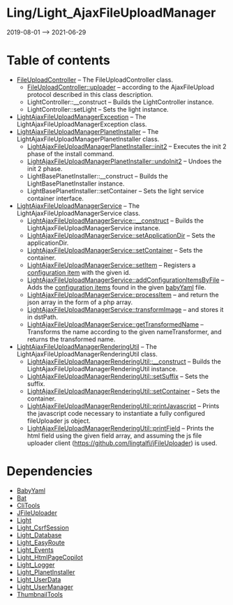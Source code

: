 Ling/Light_AjaxFileUploadManager
================
2019-08-01 --> 2021-06-29




Table of contents
===========

- [FileUploadController](https://github.com/lingtalfi/Light_AjaxFileUploadManager/blob/master/doc/api/Ling/Light_AjaxFileUploadManager/Controller/FileUploadController.md) &ndash; The FileUploadController class.
    - [FileUploadController::uploader](https://github.com/lingtalfi/Light_AjaxFileUploadManager/blob/master/doc/api/Ling/Light_AjaxFileUploadManager/Controller/FileUploadController/uploader.md) &ndash; according to the AjaxFileUpload protocol described in this class description.
    - LightController::__construct &ndash; Builds the LightController instance.
    - LightController::setLight &ndash; Sets the light instance.
- [LightAjaxFileUploadManagerException](https://github.com/lingtalfi/Light_AjaxFileUploadManager/blob/master/doc/api/Ling/Light_AjaxFileUploadManager/Exception/LightAjaxFileUploadManagerException.md) &ndash; The LightAjaxFileUploadManagerException class.
- [LightAjaxFileUploadManagerPlanetInstaller](https://github.com/lingtalfi/Light_AjaxFileUploadManager/blob/master/doc/api/Ling/Light_AjaxFileUploadManager/Light_PlanetInstaller/LightAjaxFileUploadManagerPlanetInstaller.md) &ndash; The LightAjaxFileUploadManagerPlanetInstaller class.
    - [LightAjaxFileUploadManagerPlanetInstaller::init2](https://github.com/lingtalfi/Light_AjaxFileUploadManager/blob/master/doc/api/Ling/Light_AjaxFileUploadManager/Light_PlanetInstaller/LightAjaxFileUploadManagerPlanetInstaller/init2.md) &ndash; Executes the init 2 phase of the install command.
    - [LightAjaxFileUploadManagerPlanetInstaller::undoInit2](https://github.com/lingtalfi/Light_AjaxFileUploadManager/blob/master/doc/api/Ling/Light_AjaxFileUploadManager/Light_PlanetInstaller/LightAjaxFileUploadManagerPlanetInstaller/undoInit2.md) &ndash; Undoes the init 2 phase.
    - LightBasePlanetInstaller::__construct &ndash; Builds the LightBasePlanetInstaller instance.
    - LightBasePlanetInstaller::setContainer &ndash; Sets the light service container interface.
- [LightAjaxFileUploadManagerService](https://github.com/lingtalfi/Light_AjaxFileUploadManager/blob/master/doc/api/Ling/Light_AjaxFileUploadManager/Service/LightAjaxFileUploadManagerService.md) &ndash; The LightAjaxFileUploadManagerService class.
    - [LightAjaxFileUploadManagerService::__construct](https://github.com/lingtalfi/Light_AjaxFileUploadManager/blob/master/doc/api/Ling/Light_AjaxFileUploadManager/Service/LightAjaxFileUploadManagerService/__construct.md) &ndash; Builds the LightAjaxFileUploadManagerService instance.
    - [LightAjaxFileUploadManagerService::setApplicationDir](https://github.com/lingtalfi/Light_AjaxFileUploadManager/blob/master/doc/api/Ling/Light_AjaxFileUploadManager/Service/LightAjaxFileUploadManagerService/setApplicationDir.md) &ndash; Sets the applicationDir.
    - [LightAjaxFileUploadManagerService::setContainer](https://github.com/lingtalfi/Light_AjaxFileUploadManager/blob/master/doc/api/Ling/Light_AjaxFileUploadManager/Service/LightAjaxFileUploadManagerService/setContainer.md) &ndash; Sets the container.
    - [LightAjaxFileUploadManagerService::setItem](https://github.com/lingtalfi/Light_AjaxFileUploadManager/blob/master/doc/api/Ling/Light_AjaxFileUploadManager/Service/LightAjaxFileUploadManagerService/setItem.md) &ndash; Registers a [configuration item](https://github.com/lingtalfi/Light_AjaxFileUploadManager/blob/master/doc/pages/configuration-files.md#the-configuration-item) with the given id.
    - [LightAjaxFileUploadManagerService::addConfigurationItemsByFile](https://github.com/lingtalfi/Light_AjaxFileUploadManager/blob/master/doc/api/Ling/Light_AjaxFileUploadManager/Service/LightAjaxFileUploadManagerService/addConfigurationItemsByFile.md) &ndash; Adds the [configuration items](https://github.com/lingtalfi/Light_AjaxFileUploadManager/blob/master/doc/pages/configuration-files.md#the-configuration-item) found in the given [babyYaml](https://github.com/lingtalfi/BabyYaml) file.
    - [LightAjaxFileUploadManagerService::processItem](https://github.com/lingtalfi/Light_AjaxFileUploadManager/blob/master/doc/api/Ling/Light_AjaxFileUploadManager/Service/LightAjaxFileUploadManagerService/processItem.md) &ndash; and return the json array in the form of a php array.
    - [LightAjaxFileUploadManagerService::transformImage](https://github.com/lingtalfi/Light_AjaxFileUploadManager/blob/master/doc/api/Ling/Light_AjaxFileUploadManager/Service/LightAjaxFileUploadManagerService/transformImage.md) &ndash; and stores it in dstPath.
    - [LightAjaxFileUploadManagerService::getTransformedName](https://github.com/lingtalfi/Light_AjaxFileUploadManager/blob/master/doc/api/Ling/Light_AjaxFileUploadManager/Service/LightAjaxFileUploadManagerService/getTransformedName.md) &ndash; Transforms the name according to the given nameTransformer, and returns the transformed name.
- [LightAjaxFileUploadManagerRenderingUtil](https://github.com/lingtalfi/Light_AjaxFileUploadManager/blob/master/doc/api/Ling/Light_AjaxFileUploadManager/Util/LightAjaxFileUploadManagerRenderingUtil.md) &ndash; The LightAjaxFileUploadManagerRenderingUtil class.
    - [LightAjaxFileUploadManagerRenderingUtil::__construct](https://github.com/lingtalfi/Light_AjaxFileUploadManager/blob/master/doc/api/Ling/Light_AjaxFileUploadManager/Util/LightAjaxFileUploadManagerRenderingUtil/__construct.md) &ndash; Builds the LightAjaxFileUploadManagerRenderingUtil instance.
    - [LightAjaxFileUploadManagerRenderingUtil::setSuffix](https://github.com/lingtalfi/Light_AjaxFileUploadManager/blob/master/doc/api/Ling/Light_AjaxFileUploadManager/Util/LightAjaxFileUploadManagerRenderingUtil/setSuffix.md) &ndash; Sets the suffix.
    - [LightAjaxFileUploadManagerRenderingUtil::setContainer](https://github.com/lingtalfi/Light_AjaxFileUploadManager/blob/master/doc/api/Ling/Light_AjaxFileUploadManager/Util/LightAjaxFileUploadManagerRenderingUtil/setContainer.md) &ndash; Sets the container.
    - [LightAjaxFileUploadManagerRenderingUtil::printJavascript](https://github.com/lingtalfi/Light_AjaxFileUploadManager/blob/master/doc/api/Ling/Light_AjaxFileUploadManager/Util/LightAjaxFileUploadManagerRenderingUtil/printJavascript.md) &ndash; Prints the javascript code necessary to instantiate a fully configured fileUploader js object.
    - [LightAjaxFileUploadManagerRenderingUtil::printField](https://github.com/lingtalfi/Light_AjaxFileUploadManager/blob/master/doc/api/Ling/Light_AjaxFileUploadManager/Util/LightAjaxFileUploadManagerRenderingUtil/printField.md) &ndash; Prints the html field using the given field array, and assuming the js file uploader client (https://github.com/lingtalfi/jFileUploader) is used.


Dependencies
============
- [BabyYaml](https://github.com/lingtalfi/BabyYaml)
- [Bat](https://github.com/lingtalfi/Bat)
- [CliTools](https://github.com/lingtalfi/CliTools)
- [JFileUploader](https://github.com/lingtalfi/JFileUploader)
- [Light](https://github.com/lingtalfi/Light)
- [Light_CsrfSession](https://github.com/lingtalfi/Light_CsrfSession)
- [Light_Database](https://github.com/lingtalfi/Light_Database)
- [Light_EasyRoute](https://github.com/lingtalfi/Light_EasyRoute)
- [Light_Events](https://github.com/lingtalfi/Light_Events)
- [Light_HtmlPageCopilot](https://github.com/lingtalfi/Light_HtmlPageCopilot)
- [Light_Logger](https://github.com/lingtalfi/Light_Logger)
- [Light_PlanetInstaller](https://github.com/lingtalfi/Light_PlanetInstaller)
- [Light_UserData](https://github.com/lingtalfi/Light_UserData)
- [Light_UserManager](https://github.com/lingtalfi/Light_UserManager)
- [ThumbnailTools](https://github.com/lingtalfi/ThumbnailTools)


